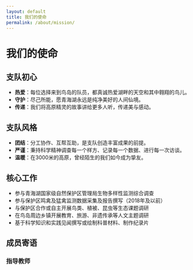 ```yaml
---
layout: default
title: 我们的使命
permalink: /about/mission/
---
```


# 我们的使命

## 支队初心
* **热爱**：每位选择来到鸟岛的队员，都真诚热爱湖畔的天空和其中翱翔的鸟儿。
* **守护**：尽己所能，愿青海湖永远是纯净美好的人间仙境。
* **传递**：我们将高原精灵的故事讲给更多人听，传递美与感动。

## 支队风格
* **团结**：分工协作、互帮互助，是支队创造丰富成果的前提。
* **严谨**：秉持科学精神调查每一个样方、记录每一个数据、进行每一次访谈。
* **温暖**：在3000米的高原，曾经陌生的我们如今成为挚友。

## 核心工作
* 参与青海湖国家级自然保护区管理局生物多样性监测综合调查
* 参与保护区鸣禽及猛禽监测数据采集及报告撰写（2018年及以前）
* 与保护区合作或自主开展鸟类、植被、昆虫等生态课题调研
* 在鸟岛周边乡镇开展教育、旅游、非遗传承等人文主题调研
* 基于科学知识和实践见闻撰写或绘制科普材料、制作纪录片

## 成员寄语

### 指导教师
